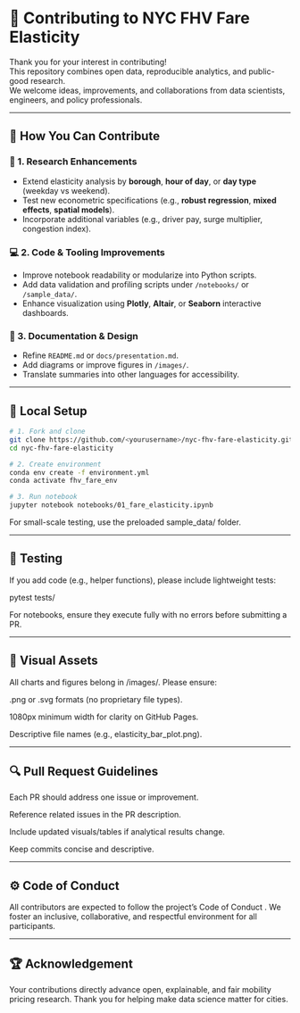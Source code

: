 # 🤝 Contributing to NYC FHV Fare Elasticity

Thank you for your interest in contributing!  
This repository combines open data, reproducible analytics, and public-good research.  
We welcome ideas, improvements, and collaborations from data scientists, engineers, and policy professionals.

---

## 🌱 How You Can Contribute

### 🧠 1. Research Enhancements
- Extend elasticity analysis by **borough**, **hour of day**, or **day type** (weekday vs weekend).  
- Test new econometric specifications (e.g., **robust regression**, **mixed effects**, **spatial models**).  
- Incorporate additional variables (e.g., driver pay, surge multiplier, congestion index).

### 💻 2. Code & Tooling Improvements
- Improve notebook readability or modularize into Python scripts.  
- Add data validation and profiling scripts under `/notebooks/` or `/sample_data/`.  
- Enhance visualization using **Plotly**, **Altair**, or **Seaborn** interactive dashboards.

### 🧾 3. Documentation & Design
- Refine `README.md` or `docs/presentation.md`.  
- Add diagrams or improve figures in `/images/`.  
- Translate summaries into other languages for accessibility.

---

## 🧰 Local Setup
```bash
# 1. Fork and clone
git clone https://github.com/<yourusername>/nyc-fhv-fare-elasticity.git
cd nyc-fhv-fare-elasticity

# 2. Create environment
conda env create -f environment.yml
conda activate fhv_fare_env

# 3. Run notebook
jupyter notebook notebooks/01_fare_elasticity.ipynb
```
For small-scale testing, use the preloaded sample_data/ folder.

---

## 🧪 Testing

If you add code (e.g., helper functions), please include lightweight tests:

pytest tests/

For notebooks, ensure they execute fully with no errors before submitting a PR.

---

## 📸 Visual Assets

All charts and figures belong in /images/.
Please ensure:

.png or .svg formats (no proprietary file types).

1080px minimum width for clarity on GitHub Pages.

Descriptive file names (e.g., elasticity_bar_plot.png).

---

## 🔍 Pull Request Guidelines

Each PR should address one issue or improvement.

Reference related issues in the PR description.

Include updated visuals/tables if analytical results change.

Keep commits concise and descriptive.

---

## ⚙️ Code of Conduct

All contributors are expected to follow the project’s Code of Conduct
.
We foster an inclusive, collaborative, and respectful environment for all participants.

---

## 🏆 Acknowledgement

Your contributions directly advance open, explainable, and fair mobility pricing research.
Thank you for helping make data science matter for cities.
